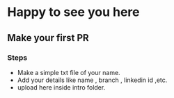 # Happy to see you here 
## Make your first PR

### Steps
- Make a simple txt file of your name.
- Add your details like name , branch , linkedin id ,etc.
- upload here inside intro folder.
